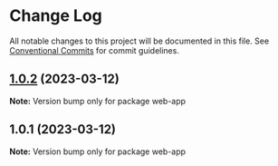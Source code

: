 # Change Log

All notable changes to this project will be documented in this file.
See [Conventional Commits](https://conventionalcommits.org) for commit guidelines.

## [1.0.2](https://github.com/isurum-cv/lerna/compare/v1.0.1...v1.0.2) (2023-03-12)

**Note:** Version bump only for package web-app





## 1.0.1 (2023-03-12)

**Note:** Version bump only for package web-app
